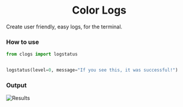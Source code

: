 <h1 align="center">Color Logs</h1>
<p> Create user friendly, easy logs, for the terminal.</p>

<h3>How to use</h3>

```python
from clogs import logstatus


logstatus(level=0, message="If you see this, it was successful!")
```

<h3>Output</h3>

![Results](https://cdn.discordapp.com/attachments/1063777500796297247/1066953979520614410/example.png)
